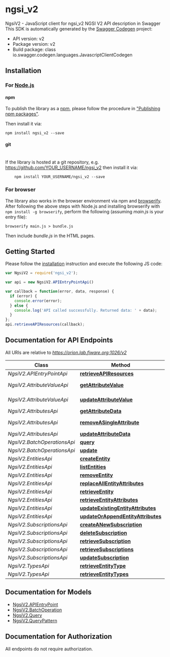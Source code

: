 # ngsi_v2

NgsiV2 - JavaScript client for ngsi_v2
NGSI V2 API description in Swagger
This SDK is automatically generated by the [Swagger Codegen](https://github.com/swagger-api/swagger-codegen) project:

- API version: v2
- Package version: v2
- Build package: class io.swagger.codegen.languages.JavascriptClientCodegen

## Installation

### For [Node.js](https://nodejs.org/)

#### npm

To publish the library as a [npm](https://www.npmjs.com/),
please follow the procedure in ["Publishing npm packages"](https://docs.npmjs.com/getting-started/publishing-npm-packages).

Then install it via:

```shell
npm install ngsi_v2 --save
```

#### git
#
If the library is hosted at a git repository, e.g.
https://github.com/YOUR_USERNAME/ngsi_v2
then install it via:

```shell
    npm install YOUR_USERNAME/ngsi_v2 --save
```

### For browser

The library also works in the browser environment via npm and [browserify](http://browserify.org/). After following
the above steps with Node.js and installing browserify with `npm install -g browserify`,
perform the following (assuming *main.js* is your entry file):

```shell
browserify main.js > bundle.js
```

Then include *bundle.js* in the HTML pages.

## Getting Started

Please follow the [installation](#installation) instruction and execute the following JS code:

```javascript
var NgsiV2 = require('ngsi_v2');

var api = new NgsiV2.APIEntryPointApi()

var callback = function(error, data, response) {
  if (error) {
    console.error(error);
  } else {
    console.log('API called successfully. Returned data: ' + data);
  }
};
api.retrieveAPIResources(callback);

```

## Documentation for API Endpoints

All URIs are relative to *https://orion.lab.fiware.org:1026/v2*

Class | Method | HTTP request | Description
------------ | ------------- | ------------- | -------------
*NgsiV2.APIEntryPointApi* | [**retrieveAPIResources**](docs/APIEntryPointApi.md#retrieveAPIResources) | **GET** / | 
*NgsiV2.AttributeValueApi* | [**getAttributeValue**](docs/AttributeValueApi.md#getAttributeValue) | **GET** /entities/{entityId}/attrs/{attrName}/value | 
*NgsiV2.AttributeValueApi* | [**updateAttributeValue**](docs/AttributeValueApi.md#updateAttributeValue) | **PUT** /entities/{entityId}/attrs/{attrName}/value | 
*NgsiV2.AttributesApi* | [**getAttributeData**](docs/AttributesApi.md#getAttributeData) | **GET** /entities/{entityId}/attrs/{attrName} | 
*NgsiV2.AttributesApi* | [**removeASingleAttribute**](docs/AttributesApi.md#removeASingleAttribute) | **DELETE** /entities/{entityId}/attrs/{attrName} | 
*NgsiV2.AttributesApi* | [**updateAttributeData**](docs/AttributesApi.md#updateAttributeData) | **PUT** /entities/{entityId}/attrs/{attrName} | 
*NgsiV2.BatchOperationsApi* | [**query**](docs/BatchOperationsApi.md#query) | **POST** /op/query | 
*NgsiV2.BatchOperationsApi* | [**update**](docs/BatchOperationsApi.md#update) | **POST** /op/update | 
*NgsiV2.EntitiesApi* | [**createEntity**](docs/EntitiesApi.md#createEntity) | **POST** /entities | 
*NgsiV2.EntitiesApi* | [**listEntities**](docs/EntitiesApi.md#listEntities) | **GET** /entities | 
*NgsiV2.EntitiesApi* | [**removeEntity**](docs/EntitiesApi.md#removeEntity) | **DELETE** /entities/{entityId} | 
*NgsiV2.EntitiesApi* | [**replaceAllEntityAttributes**](docs/EntitiesApi.md#replaceAllEntityAttributes) | **PUT** /entities/{entityId}/attrs | 
*NgsiV2.EntitiesApi* | [**retrieveEntity**](docs/EntitiesApi.md#retrieveEntity) | **GET** /entities/{entityId} | 
*NgsiV2.EntitiesApi* | [**retrieveEntityAttributes**](docs/EntitiesApi.md#retrieveEntityAttributes) | **GET** /entities/{entityId}/attrs | 
*NgsiV2.EntitiesApi* | [**updateExistingEntityAttributes**](docs/EntitiesApi.md#updateExistingEntityAttributes) | **PATCH** /entities/{entityId}/attrs | 
*NgsiV2.EntitiesApi* | [**updateOrAppendEntityAttributes**](docs/EntitiesApi.md#updateOrAppendEntityAttributes) | **POST** /entities/{entityId}/attrs | 
*NgsiV2.SubscriptionsApi* | [**createANewSubscription**](docs/SubscriptionsApi.md#createANewSubscription) | **POST** /subscriptions | 
*NgsiV2.SubscriptionsApi* | [**deleteSubscription**](docs/SubscriptionsApi.md#deleteSubscription) | **DELETE** /subscriptions/{subscriptionId} | 
*NgsiV2.SubscriptionsApi* | [**retrieveSubscription**](docs/SubscriptionsApi.md#retrieveSubscription) | **GET** /subscriptions/{subscriptionId} | 
*NgsiV2.SubscriptionsApi* | [**retrieveSubscriptions**](docs/SubscriptionsApi.md#retrieveSubscriptions) | **GET** /subscriptions | 
*NgsiV2.SubscriptionsApi* | [**updateSubscription**](docs/SubscriptionsApi.md#updateSubscription) | **PATCH** /subscriptions/{subscriptionId} | 
*NgsiV2.TypesApi* | [**retrieveEntityType**](docs/TypesApi.md#retrieveEntityType) | **GET** /types/{entityType} | 
*NgsiV2.TypesApi* | [**retrieveEntityTypes**](docs/TypesApi.md#retrieveEntityTypes) | **GET** /types/ | 


## Documentation for Models

 - [NgsiV2.APIEntryPoint](docs/APIEntryPoint.md)
 - [NgsiV2.BatchOperation](docs/BatchOperation.md)
 - [NgsiV2.Query](docs/Query.md)
 - [NgsiV2.QueryPattern](docs/QueryPattern.md)


## Documentation for Authorization

 All endpoints do not require authorization.

